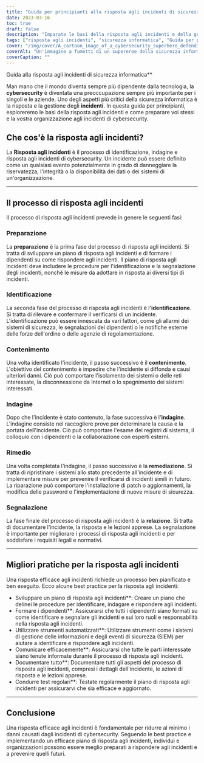 ```yaml
---
title: "Guida per principianti alla risposta agli incidenti di sicurezza informatica"
date: 2023-03-16
toc: true
draft: false
description: "Imparate le basi della risposta agli incidenti e della gestione degli incidenti di cybersecurity con questa guida per principianti."
tags: ["risposta agli incidenti", "sicurezza informatica", "Guida per principianti", "protezione dei dati", "sicurezza dei dati", "Sicurezza informatica", "sicurezza della rete", "attacchi informatici", "sicurezza delle informazioni", "criminalità informatica", "sicurezza digitale", "Infrastruttura IT", "violazioni dei dati", "minacce informatiche", "difesa informatica", "gestione degli incidenti", "recupero dati", "pianificazione della sicurezza", "gestione del rischio", "strategia di cybersicurezza"]
cover: "/img/cover/A_cartoon_image_of_a_cybersecurity_superhero_defending_a_city.png"
coverAlt: "Un'immagine a fumetti di un supereroe della sicurezza informatica che difende una città dalle minacce informatiche."
coverCaption: ""
---
```

 Guida alla risposta agli incidenti di sicurezza informatica**

Man mano che il mondo diventa sempre più dipendente dalla tecnologia, la **cybersecurity** è diventata una preoccupazione sempre più importante per i singoli e le aziende. Uno degli aspetti più critici della sicurezza informatica è la risposta e la gestione degli **incidenti**. In questa guida per principianti, esploreremo le basi della risposta agli incidenti e come preparare voi stessi e la vostra organizzazione agli incidenti di cybersecurity.

## Che cos'è la risposta agli incidenti?

La **Risposta agli incidenti** è il processo di identificazione, indagine e risposta agli incidenti di cybersecurity. Un incidente può essere definito come un qualsiasi evento potenzialmente in grado di danneggiare la riservatezza, l'integrità o la disponibilità dei dati o dei sistemi di un'organizzazione.

______

## Il processo di risposta agli incidenti

Il processo di risposta agli incidenti prevede in genere le seguenti fasi:

### Preparazione

La **preparazione** è la prima fase del processo di risposta agli incidenti. Si tratta di sviluppare un piano di risposta agli incidenti e di formare i dipendenti su come rispondere agli incidenti. Il piano di risposta agli incidenti deve includere le procedure per l'identificazione e la segnalazione degli incidenti, nonché le misure da adottare in risposta ai diversi tipi di incidenti.

### Identificazione

La seconda fase del processo di risposta agli incidenti è l'**identificazione**. Si tratta di rilevare e confermare il verificarsi di un incidente. L'identificazione può essere innescata da vari fattori, come gli allarmi dei sistemi di sicurezza, le segnalazioni dei dipendenti o le notifiche esterne delle forze dell'ordine o delle agenzie di regolamentazione.

### Contenimento

Una volta identificato l'incidente, il passo successivo è il **contenimento**. L'obiettivo del contenimento è impedire che l'incidente si diffonda e causi ulteriori danni. Ciò può comportare l'isolamento dei sistemi o delle reti interessate, la disconnessione da Internet o lo spegnimento dei sistemi interessati.

### Indagine

Dopo che l'incidente è stato contenuto, la fase successiva è l'**indagine**. L'indagine consiste nel raccogliere prove per determinare la causa e la portata dell'incidente. Ciò può comportare l'esame dei registri di sistema, il colloquio con i dipendenti o la collaborazione con esperti esterni.

### Rimedio

Una volta completata l'indagine, il passo successivo è la **remediazione**. Si tratta di ripristinare i sistemi allo stato precedente all'incidente e di implementare misure per prevenire il verificarsi di incidenti simili in futuro. La riparazione può comportare l'installazione di patch o aggiornamenti, la modifica delle password o l'implementazione di nuove misure di sicurezza.

### Segnalazione

La fase finale del processo di risposta agli incidenti è la **relazione**. Si tratta di documentare l'incidente, la risposta e le lezioni apprese. La segnalazione è importante per migliorare i processi di risposta agli incidenti e per soddisfare i requisiti legali e normativi.

______

## Migliori pratiche per la risposta agli incidenti

Una risposta efficace agli incidenti richiede un processo ben pianificato e ben eseguito. Ecco alcune best practice per la risposta agli incidenti:

- Sviluppare un piano di risposta agli incidenti**: Creare un piano che delinei le procedure per identificare, indagare e rispondere agli incidenti.
- Formare i dipendenti**: Assicurarsi che tutti i dipendenti siano formati su come identificare e segnalare gli incidenti e sui loro ruoli e responsabilità nella risposta agli incidenti.
- Utilizzare strumenti automatizzati**: Utilizzare strumenti come i sistemi di gestione delle informazioni e degli eventi di sicurezza (SIEM) per aiutare a identificare e rispondere agli incidenti.
- Comunicare efficacemente**: Assicurarsi che tutte le parti interessate siano tenute informate durante il processo di risposta agli incidenti.
- Documentare tutto**: Documentare tutti gli aspetti del processo di risposta agli incidenti, compresi i dettagli dell'incidente, le azioni di risposta e le lezioni apprese.
- Condurre test regolari**: Testate regolarmente il piano di risposta agli incidenti per assicurarvi che sia efficace e aggiornato.

______

## Conclusione

Una risposta efficace agli incidenti è fondamentale per ridurre al minimo i danni causati dagli incidenti di cybersecurity. Seguendo le best practice e implementando un efficace piano di risposta agli incidenti, individui e organizzazioni possono essere meglio preparati a rispondere agli incidenti e a prevenire quelli futuri. 